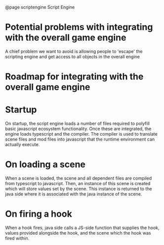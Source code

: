 @page scriptengine Script Engine


# Potential problems with integrating with the overall game engine
A chief problem we want to avoid is allowing people to 'escape' the scripting engine and get access to all objects in the overall engine

# Roadmap for integrating with the overall game engine



# Startup
On startup, the script engine loads a number of files required to polyfill basic javascript ecosystem functionality.
Once these are integrated, the engine loads typescript and the compiler.
The compiler is used to translate scene files and mod files into javascript that the runtime environment can actually execute.

# On loading a scene
When a scene is loaded, the scene and all dependent files are compiled from typescript to javascript.
Then, an instance of this scene is created which will store values set by the scene.
This instance is returned to the java side where it is associated with the java instance of the scene.

# On firing a hook
When a hook fires, java side calls a JS-side function that supplies the hook, values provided alongside the hook, and the scene which the hook was fired within.